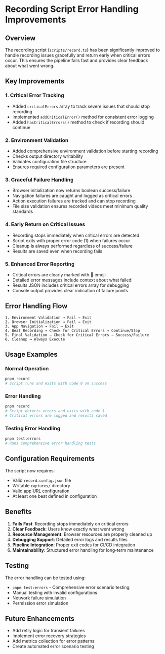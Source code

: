 # Recording Script Error Handling Improvements

## Overview
The recording script (`scripts/record.ts`) has been significantly improved to handle recording issues gracefully and return early when critical errors occur. This ensures the pipeline fails fast and provides clear feedback about what went wrong.

## Key Improvements

### 1. Critical Error Tracking
- Added `criticalErrors` array to track severe issues that should stop recording
- Implemented `addCriticalError()` method for consistent error logging
- Added `hasCriticalErrors()` method to check if recording should continue

### 2. Environment Validation
- Added comprehensive environment validation before starting recording
- Checks output directory writability
- Validates configuration file structure
- Ensures required configuration parameters are present

### 3. Graceful Failure Handling
- Browser initialization now returns boolean success/failure
- Navigation failures are caught and logged as critical errors
- Action execution failures are tracked and can stop recording
- File size validation ensures recorded videos meet minimum quality standards

### 4. Early Return on Critical Issues
- Recording stops immediately when critical errors are detected
- Script exits with proper error code (1) when failures occur
- Cleanup is always performed regardless of success/failure
- Results are saved even when recording fails

### 5. Enhanced Error Reporting
- Critical errors are clearly marked with 🚨 emoji
- Detailed error messages include context about what failed
- Results JSON includes critical errors array for debugging
- Console output provides clear indication of failure points

## Error Handling Flow

```
1. Environment Validation → Fail → Exit
2. Browser Initialization → Fail → Exit  
3. App Navigation → Fail → Exit
4. Beat Recording → Check for Critical Errors → Continue/Stop
5. Final Validation → Check for Critical Errors → Success/Failure
6. Cleanup → Always Execute
```

## Usage Examples

### Normal Operation
```bash
pnpm record
# Script runs and exits with code 0 on success
```

### Error Handling
```bash
pnpm record
# Script detects errors and exits with code 1
# Critical errors are logged and results saved
```

### Testing Error Handling
```bash
pnpm test:errors
# Runs comprehensive error handling tests
```

## Configuration Requirements

The script now requires:
- Valid `record.config.json` file
- Writable `captures/` directory
- Valid app URL configuration
- At least one beat defined in configuration

## Benefits

1. **Fails Fast**: Recording stops immediately on critical errors
2. **Clear Feedback**: Users know exactly what went wrong
3. **Resource Management**: Browser resources are properly cleaned up
4. **Debugging Support**: Detailed error logs and results files
5. **Pipeline Integration**: Proper exit codes for CI/CD integration
6. **Maintainability**: Structured error handling for long-term maintenance

## Testing

The error handling can be tested using:
- `pnpm test:errors` - Comprehensive error scenario testing
- Manual testing with invalid configurations
- Network failure simulation
- Permission error simulation

## Future Enhancements

- Add retry logic for transient failures
- Implement error recovery strategies
- Add metrics collection for error patterns
- Create automated error scenario testing
